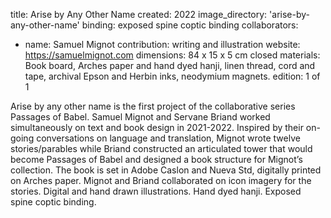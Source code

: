 title: Arise by Any Other Name
created: 2022
image_directory: 'arise-by-any-other-name'
binding: exposed spine coptic binding
collaborators: 
- name: Samuel Mignot
  contribution: writing and illustration
  website: https://samuelmignot.com
dimensions: 84 x 15 x 5 cm closed
materials: Book board, Arches paper and hand dyed hanji, linen thread, cord and tape, archival Epson and Herbin inks, neodymium magnets. 
edition: 1 of 1

Arise by any other name is the first project of the collaborative series Passages of Babel. 
Samuel Mignot and Servane Briand worked simultaneously on text and book design in 2021-2022. Inspired by their on-going conversations on language and translation, Mignot wrote twelve stories/parables while Briand constructed an articulated tower that would become Passages of Babel and designed a book structure for Mignot’s collection. The book is set in Adobe Caslon and Nueva Std, digitally printed on Arches paper. Mignot and Briand collaborated on icon imagery for the stories. Digital and hand drawn illustrations. Hand dyed hanji. Exposed spine coptic binding. 
